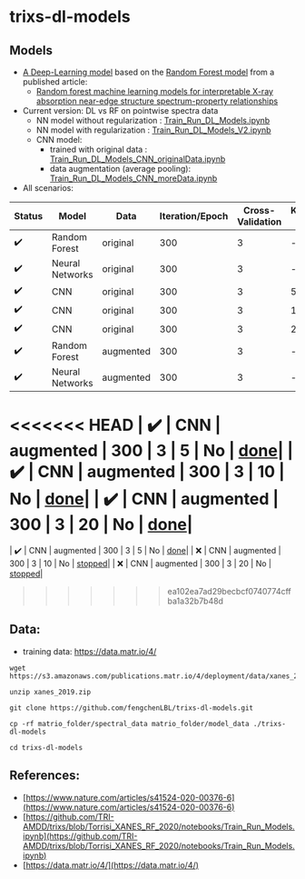 # trixs-dl-models
## Models
* [A Deep-Learning model](Train_Run_DL_Models.ipynb) based on the [Random Forest model](https://github.com/TRI-AMDD/trixs/blob/Torrisi_XANES_RF_2020/notebooks/Train_Run_Models.ipynb) from a published article: 
   * [Random forest machine learning models for interpretable X-ray absorption near-edge structure spectrum-property relationships](https://www.nature.com/articles/s41524-020-00376-6)
* Current version: DL vs RF on pointwise spectra data
  * NN model without regularization : [Train_Run_DL_Models.ipynb](Train_Run_DL_Models.ipynb)
  * NN model with regularization : [Train_Run_DL_Models_V2.ipynb](Train_Run_DL_Models.ipynb)
  * CNN model:
    * trained with original data : [Train_Run_DL_Models_CNN_originalData.ipynb](Train_Run_DL_Models_CNN_originalData.ipynb)
    * data augmentation (average pooling): [Train_Run_DL_Models_CNN_moreData.ipynb](Train_Run_DL_Models_CNN_moreData.ipynb)
* All scenarios:
  
| Status                   | Model      | Data      | Iteration/Epoch | Cross-Validation | Kernel-Size | Feature Importance | Notebook |
| ------------------------ | -----------| --------- | -------------   | ---------------- | ----------- | --  | -------- |
| :heavy_check_mark: | Random Forest    | original  | 300             | 3                | -           | Yes | [done](Train_Run_DL_Models_CNN_originalData.ipynb)|
| :heavy_check_mark: | Neural Networks  | original  | 300             | 3                | -           | Yes | [done](Train_Run_DL_Models.ipynb)|
| :heavy_check_mark: | CNN              | original  | 300             | 3                | 5           | No | [done](Train_Run_DL_Models_CNN_originalData.ipynb)|
| :heavy_check_mark: | CNN              | original  | 300             | 3                | 10          | No | [done](Train_Run_DL_Models_CNN_originalData_10.ipynb)|
| :heavy_check_mark: | CNN              | original  | 300             | 3                | 20          | No | [done](Train_Run_DL_Models_CNN_originalData_20.ipynb)|
| :heavy_check_mark: | Random Forest    | augmented | 300             | 3                | -           | Yes | [done](Train_Run_DL_Models_CNN_moreData.ipyn)|
| :heavy_check_mark: | Neural Networks  | augmented | 300             | 3                | -           | Yes | [done](Train_Run_DL_Models_moreData.ipynb)|
<<<<<<< HEAD
| :heavy_check_mark: | CNN              | augmented | 300             | 3                | 5           | No | [done](Train_Run_DL_Models_CNN_moreData_5.ipynb)|
| :heavy_check_mark: | CNN              | augmented | 300             | 3                | 10          | No | [done](Train_Run_DL_Models_CNN_moreData_10.ipynb)|
| :heavy_check_mark: | CNN              | augmented | 300             | 3                | 20          | No | [done](Train_Run_DL_Models_CNN_moreData_20.ipynb)|
=======
| :heavy_check_mark: | CNN              | augmented | 300             | 3                | 5           | No | [done](Train_Run_DL_Models_CNN_moreData.ipynb)|
| :x: | CNN              | augmented | 300             | 3                | 10          | No | [stopped](Train_Run_DL_Models_CNN_moreData_10.ipynb)|
| :x: | CNN              | augmented | 300             | 3                | 20          | No | [stopped](Train_Run_DL_Models_CNN_moreData_20.ipynb)|
>>>>>>> ea102ea7ad29becbcf0740774cffba1a32b7b48d


## Data:
* training data: https://data.matr.io/4/
```
wget https://s3.amazonaws.com/publications.matr.io/4/deployment/data/xanes_2019.zip

unzip xanes_2019.zip

git clone https://github.com/fengchenLBL/trixs-dl-models.git

cp -rf matrio_folder/spectral_data matrio_folder/model_data ./trixs-dl-models

cd trixs-dl-models
```
## References:
* [https://www.nature.com/articles/s41524-020-00376-6](https://www.nature.com/articles/s41524-020-00376-6)
* [https://github.com/TRI-AMDD/trixs/blob/Torrisi_XANES_RF_2020/notebooks/Train_Run_Models.ipynb](https://github.com/TRI-AMDD/trixs/blob/Torrisi_XANES_RF_2020/notebooks/Train_Run_Models.ipynb)
* [https://data.matr.io/4/](https://data.matr.io/4/)

